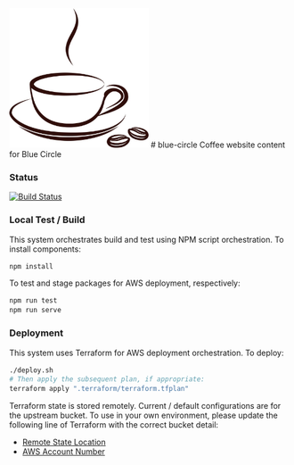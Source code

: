 <img src="./media/cafe.jpg" width="250" height="250">
# blue-circle
Coffee website content for Blue Circle

### Status
[![Build Status](https://travis-ci.org/apelka/blue-circle.svg)](https://travis-ci.org/apelka/blue-circle)

### Local Test / Build
This system orchestrates build and test using NPM script orchestration.  To install components:

```bash
npm install
```

To test and stage packages for AWS deployment, respectively:
```bash
npm run test
npm run serve
```

### Deployment
This system uses Terraform for AWS deployment orchestration.  To deploy:

```bash
./deploy.sh
# Then apply the subsequent plan, if appropriate:
terraform apply ".terraform/terraform.tfplan"
```

Terraform state is stored remotely.  Current / default configurations are for the upstream bucket.
To use in your own environment, please update the following line of Terraform with the correct
bucket detail:
 - [Remote State Location](https://github.com/amp5208/blue-circle/blob/8f4939a75ae9d5e8e3ca6a59c0917894eed6876e/terraform/web/main.tf#L3)
 - [AWS Account Number](https://github.com/amp5208/blue-circle/blob/8f4939a75ae9d5e8e3ca6a59c0917894eed6876e/terraform/web/variables.tf#L4)
